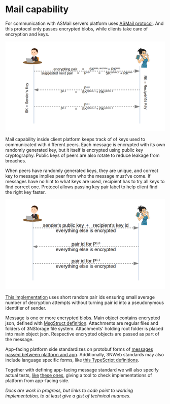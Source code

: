 # Mail capability

For communication with ASMail servers platform uses [ASMail protocol](../../protocols/asmail/README.md). And this protocol only passes encrypted blobs, while clients take care of encryption and keys.

![Keys rotation](./mail_keys_rotation.png)

Mail capability inside client platform keeps track of of keys used to communicated with different peers. Each message is encrypted with its own randomly generated key, but it itself is encrypted using public key cryptography. Public keys of peers are also rotate to reduce leakage from breaches.

When peers have randomly generated keys, they are unique, and correct key to message implies peer from who the message must've come. If messages have no hint to what keys are used, recipient has to try all keys to find correct one. Protocol allows passing key pair label to help client find the right key faster.

![Plaintext metadata of message](./metadata_message_part.png)

[This implementation](https://github.com/3nsoft/core-3nweb-client-lib/tree/master/ts-code/core/asmail) uses short random pair ids ensuring small average number of decryption attempts without turning pair id into a pseudonymous identifier of sender.

Message is one or more encrypted blobs. Main object contains encrypted json, defined with [MsgStruct definition](https://github.com/3nsoft/core-3nweb-client-lib/blob/master/ts-code/api-defs/asmail.d.ts#L208). Attachments are regular files and folders of 3NStorage file system. Attachments' holding root folder is placed into main object json. Respective encrypted objects are passed as part of the message.

App-facing platform side standardizes on protobuf forms of [messages passed between platform and app](https://github.com/3nsoft/core-3nweb-client-lib/blob/master/protos/asmail.proto). Additionally, 3NWeb standards may also include language specific forms, like [this TypeScript definitions](https://github.com/3nsoft/core-3nweb-client-lib/blob/master/ts-code/api-defs/asmail.d.ts).

Together with defining app-facing message standard we will also specify actual tests, [like](https://github.com/3nsoft/core-3nweb-client-lib/blob/master/ts-code/tests/apis/asmail.ts) [these ones](https://github.com/3nsoft/core-3nweb-client-lib/tree/master/ts-code/tests/apis/asmail), giving a tool to check implementations of platform from app-facing side.

*Docs are work in progress, but links to code point to working implementation, to at least give a gist of technical nuances.*
